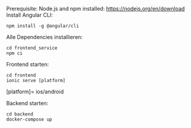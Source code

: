 Prerequisite:
Node.js and npm installed: https://nodejs.org/en/download
Install Angular CLI: 
```
npm install -g @angular/cli
```

Alle Dependencies installieren:
```
cd frontend_service
npm ci
```

Frontend starten:
```
cd frontend
ionic serve [platform]
```
[platform]= ios/android

Backend starten:
```
cd backend
docker-compose up
 ```
